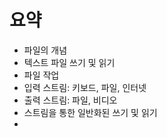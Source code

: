 # 요약

- 파일의 개념
- 텍스트 파일 쓰기 및 읽기
- 파일 작업
- 입력 스트림: 키보드, 파일, 인터넷
- 출력 스트림: 파일, 비디오
- 스트림을 통한 일반화된 쓰기 및 읽기
- 